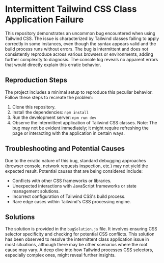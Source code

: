 # Intermittent Tailwind CSS Class Application Failure

This repository demonstrates an uncommon bug encountered when using Tailwind CSS. The issue is characterized by Tailwind classes failing to apply correctly in some instances, even though the syntax appears valid and the build process runs without errors.  The bug is intermittent and does not consistently reproduce across various browsers or environments, adding further complexity to diagnosis.  The console log reveals no apparent errors that would directly explain this erratic behavior.

## Reproduction Steps

The project includes a minimal setup to reproduce this peculiar behavior.  Follow these steps to recreate the problem:

1. Clone this repository.
2. Install the dependencies: `npm install`
3. Run the development server: `npm run dev`
4. Observe the intermittent application of Tailwind CSS classes. Note: The bug may not be evident immediately; it might require refreshing the page or interacting with the application in certain ways.

## Troubleshooting and Potential Causes

Due to the erratic nature of this bug, standard debugging approaches (browser console, network requests inspection, etc.) may not yield the expected result. Potential causes that are being considered include:

* Conflicts with other CSS frameworks or libraries.
* Unexpected interactions with JavaScript frameworks or state management solutions.
* Incorrect configuration of Tailwind CSS's build process.
* Rare edge cases within Tailwind's CSS processing engine.

## Solutions

The solution is provided in the `bugSolution.js` file. It involves ensuring CSS selector specificity and checking for potential CSS conflicts.  This solution has been observed to resolve the intermittent class application issue in most situations, although there may be other scenarios where the root cause may vary. A deep dive into how Tailwind processes CSS selectors, especially complex ones, might reveal further insights.
